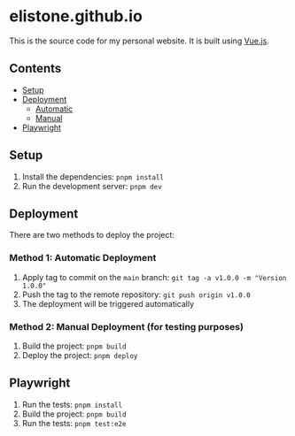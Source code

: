 # elistone.github.io

This is the source code for my personal website. 
It is built using [Vue.js](https://vuejs.org/).

## Contents
- [Setup](#setup)
- [Deployment](#deployment)
  - [Automatic](#method-1-automatic-deployment)
  - [Manual](#method-2-manual-deployment-for-testing-purposes)
- [Playwright](#playwright)

## Setup
1. Install the dependencies: `pnpm install`
2. Run the development server: `pnpm dev`

## Deployment

There are two methods to deploy the project:

### Method 1: Automatic Deployment
1. Apply tag to commit on the `main` branch: `git tag -a v1.0.0 -m "Version 1.0.0"`
2. Push the tag to the remote repository: `git push origin v1.0.0`
3. The deployment will be triggered automatically

### Method 2: Manual Deployment (for testing purposes)
1. Build the project: `pnpm build`
2. Deploy the project: `pnpm deploy`

## Playwright
1. Run the tests: `pnpm install`
2. Build the project: `pnpm build`
3. Run the tests: `pnpm test:e2e`